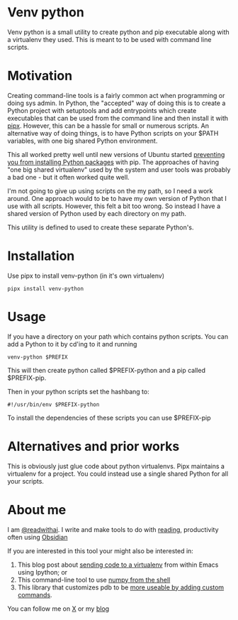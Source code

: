 # Venv python

Venv python is a small utility to create python and pip executable along with a virtualenv they used. This is meant to to be used with command line scripts.

# Motivation
Creating command-line tools is a fairly common act when programming or doing sys admin. In Python, the "accepted" way of doing this is to create a Python project with setuptools and add entrypoints which create executables that can be used from the command line and then install it with [pipx](https://github.com/pypa/pipx). However, this can be a hassle for small or numerous scripts. An alternative way of doing things, is to have Python scripts on your $PATH variables, with one big shared Python environment.

This all worked pretty well until new versions of Ubuntu started [preventing you from installing Python packages](https://www.reddit.com/r/learnpython/comments/1338la7/you_cant_use_pip_on_ubuntu_2304_anymore/) with pip. The approaches of having "one big shared virtualenv" used by the system and user tools was probably a bad one - but it often worked quite well.

I'm not going to give up using scripts on the my path, so I need a work around. One approach would to be to have my own version of Python that I use with all scripts. However, this felt a bit too wrong. So instead I have a shared version of Python used by each directory on my path.

This utility is defined to used to create these separate Python's.

# Installation

Use pipx to install venv-python (in it's own virtualenv)

```
pipx install venv-python
```

# Usage
If you have a directory on your path which contains python scripts. You can add a Python to it by cd'ing to it and running

```
venv-python $PREFIX
```

This will then create python called $PREFIX-python and a pip called $PREFIX-pip.

Then in your python scripts set the hashbang to:

```
#!/usr/bin/env $PREFIX-python

```

To install the dependencies of these scripts you can use $PREFIX-pip

# Alternatives and prior works
This is obviously just glue code about python virtualenvs. Pipx maintains a virtualenv for a project. You could instead use a single shared Python for all your scripts.

# About me
I am [@readwithai](http://x.com/readwithai). I write and make tools to do with [reading](https://readwithai.substack.com/p/what-is-reading-broadly-defined), productivity often using [Obsidian](https://readwithai.substack.com/p/what-exactly-is-obsidian)

If you are interested in this tool your might also be interested in:

1. This blog post about [sending code to a virtualenv](https://readwithai.substack.com/p/sending-code-to-a-python-virtualenv) from within Emacs using Ipython; or
2. This command-line tool to use [numpy from the shell](https://github.com/talwrii/npcli/blob/master/README.md)
3. This library that customizes pdb to be [more useable by adding custom commands](https://github.com/talwrii/tomspdb).

You can follow me on [X](https://x.com/readwithai) or my [blog](https://readwithai.substack.com)
